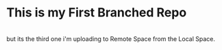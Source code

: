 # This is my First Branched Repo

<br>
but its the third one i'm uploading to Remote Space from the Local Space.